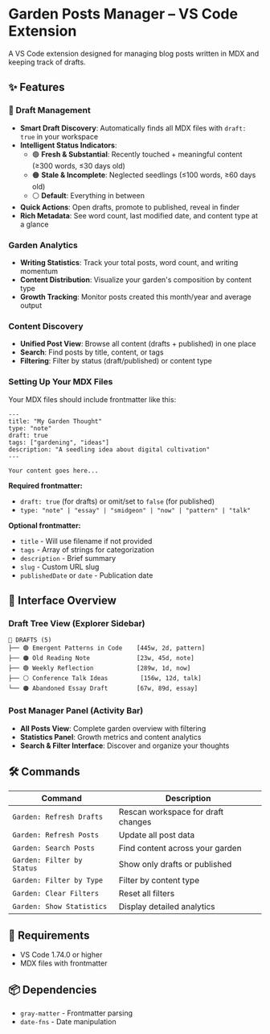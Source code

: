# Garden Posts Manager – VS Code Extension

A VS Code extension designed for managing blog posts written in MDX and keeping track of drafts.

## ✨ Features

### 📝 Draft Management

- **Smart Draft Discovery**: Automatically finds all MDX files with `draft: true` in your workspace
- **Intelligent Status Indicators**:
  - 🟢 **Fresh & Substantial**: Recently touched + meaningful content (≥300 words, ≤30 days old)
  - 🟠 **Stale & Incomplete**: Neglected seedlings (≤100 words, ≥60 days old)
  - ⚪ **Default**: Everything in between
- **Quick Actions**: Open drafts, promote to published, reveal in finder
- **Rich Metadata**: See word count, last modified date, and content type at a glance

### Garden Analytics

- **Writing Statistics**: Track your total posts, word count, and writing momentum
- **Content Distribution**: Visualize your garden's composition by content type
- **Growth Tracking**: Monitor posts created this month/year and average output

### Content Discovery

- **Unified Post View**: Browse all content (drafts + published) in one place
- **Search**: Find posts by title, content, or tags
- **Filtering**: Filter by status (draft/published) or content type

### Setting Up Your MDX Files

Your MDX files should include frontmatter like this:

```mdx
---
title: "My Garden Thought"
type: "note"
draft: true
tags: ["gardening", "ideas"]
description: "A seedling idea about digital cultivation"
---

Your content goes here...
```

**Required frontmatter:**

- `draft: true` (for drafts) or omit/set to `false` (for published)
- `type: "note" | "essay" | "smidgeon" | "now" | "pattern" | "talk"`

**Optional frontmatter:**

- `title` - Will use filename if not provided
- `tags` - Array of strings for categorization
- `description` - Brief summary
- `slug` - Custom URL slug
- `publishedDate` or `date` - Publication date

## 🎨 Interface Overview

### Draft Tree View (Explorer Sidebar)

```
📝 DRAFTS (5)
├── 🟢 Emergent Patterns in Code    [445w, 2d, pattern]
├── 🟠 Old Reading Note             [23w, 45d, note]
├── 🟢 Weekly Reflection            [289w, 1d, now]
├── ⚪ Conference Talk Ideas         [156w, 12d, talk]
└── 🟠 Abandoned Essay Draft        [67w, 89d, essay]
```

### Post Manager Panel (Activity Bar)

- **All Posts View**: Complete garden overview with filtering
- **Statistics Panel**: Growth metrics and content analytics
- **Search & Filter Interface**: Discover and organize your thoughts

## 🛠️ Commands

| Command                    | Description                        |
| -------------------------- | ---------------------------------- |
| `Garden: Refresh Drafts`   | Rescan workspace for draft changes |
| `Garden: Refresh Posts`    | Update all post data               |
| `Garden: Search Posts`     | Find content across your garden    |
| `Garden: Filter by Status` | Show only drafts or published      |
| `Garden: Filter by Type`   | Filter by content type             |
| `Garden: Clear Filters`    | Reset all filters                  |
| `Garden: Show Statistics`  | Display detailed analytics         |

## 🔧 Requirements

- VS Code 1.74.0 or higher
- MDX files with frontmatter

## 📦 Dependencies

- `gray-matter` - Frontmatter parsing
- `date-fns` - Date manipulation

